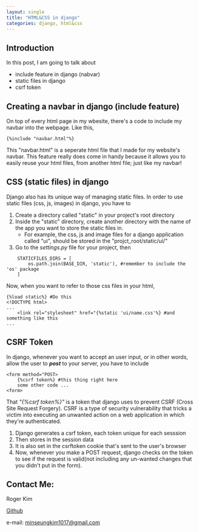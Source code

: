 ```yaml
---
layout: single
title: "HTML&CSS in django"
categories: django, html&css
---
```


## Introduction

In this post, I am going to talk about
- include feature in django (nabvar)
- static files in django
- csrf token

## Creating a navbar in django (include feature)

On top of every html page in my wbesite, there's a code to include my navbar into the webpage. Like this,
```
{%include "navbar.html"%}
```
This "navbar.html" is a seperate html file that I made for my website's navbar. This feature really does come in handy because it allows you to easily reuse your html files, from another html file; just like my navbar!

## CSS (static files) in django

Django also has its unique way of managing static files. In order to use static files (css, js, images) in django, you have to

1. Create a directory called "static" in your project's root directory
2. Inside the "static" directory, create another directory with the name of the app you want to store the static files in.
    - For example, the css, js and image files for a django application called "ui", should be stored in the "projct_root/static/ui/"
3. Go to the _settings.py_ file for your project, then 
```
    STATICFILES_DIRS = [
	    os.path.join(BASE_DIR, 'static'), #remember to include the 'os' package
    ]
```

Now, when you want to refer to those css files in your html,
```
{%load static%} #Do this
<!DOCTYPE html>
...
    <link rel="stylesheet" href="{%static 'ui/name.css'%} #and something like this
...
```
## CSRF Token

In django, whenever you want to accept an user input, or in other words, allow the user to ***post*** to your server, you have to include
```
<form method="POST>
    {%csrf token%} #this thing right here
    some other code ...
<form>
``` 
That _"{%csrf token%}"_ is a token that django uses to prevent CSRF (Cross Site Request Forgery). CSRF is a type of security vulnerability that tricks a victim into executing an unwanted action on a web application in which they're authenticated.

1. Django generates a csrf token, each token unique for each sesssion
2. Then stores in the session data
3. It is also set in the csrftoken cookie that's sent to the user's browser
4. Now, whenever you make a POST request, django checks on the token to see if the request is valid(not including any un-wanted changes that you didn't put in the form).

## Contact Me:

Roger Kim

[Github](https://github.com/RogerKimJazzLover)

e-mail: <minseungkim1017@gmail.com> 